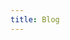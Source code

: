 ```yaml
---
title: Blog
---
```


<script setup>
  import ListPosts from './posts/components/ListPosts.vue'
</script>

<ListPosts />

